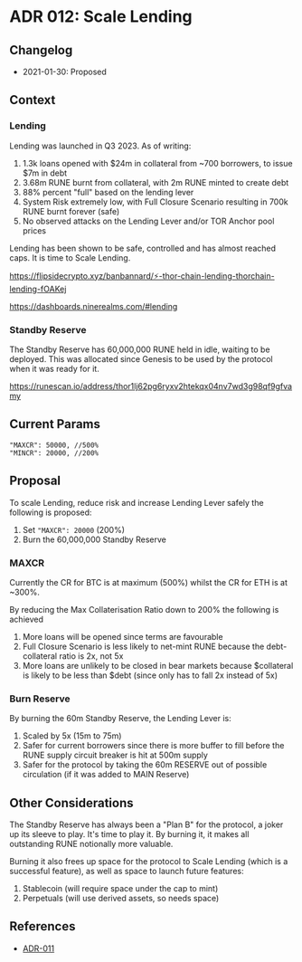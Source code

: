 # ADR 012: Scale Lending

## Changelog

- 2021-01-30: Proposed

## Context

### Lending

Lending was launched in Q3 2023. As of writing:

1. 1.3k loans opened with $24m in collateral from ~700 borrowers, to issue $7m in debt
2. 3.68m RUNE burnt from collateral, with 2m RUNE minted to create debt
3. 88% percent "full" based on the lending lever
4. System Risk extremely low, with Full Closure Scenario resulting in 700k RUNE burnt forever (safe)
5. No observed attacks on the Lending Lever and/or TOR Anchor pool prices

Lending has been shown to be safe, controlled and has almost reached caps. It is time to Scale Lending.

https://flipsidecrypto.xyz/banbannard/⚡-thor-chain-lending-thorchain-lending-fOAKej

https://dashboards.ninerealms.com/#lending

### Standby Reserve

The Standby Reserve has 60,000,000 RUNE held in idle, waiting to be deployed. This was allocated since Genesis to be used by the protocol when it was ready for it.

https://runescan.io/address/thor1lj62pg6ryxv2htekqx04nv7wd3g98qf9gfvamy

## Current Params

```text
"MAXCR": 50000, //500%
"MINCR": 20000, //200%
```

## Proposal

To scale Lending, reduce risk and increase Lending Lever safely the following is proposed:

1. Set `"MAXCR": 20000` (200%)
2. Burn the 60,000,000 Standby Reserve

### MAXCR

Currently the CR for BTC is at maximum (500%) whilst the CR for ETH is at ~300%.

By reducing the Max Collaterisation Ratio down to 200% the following is achieved

1. More loans will be opened since terms are favourable
2. Full Closure Scenario is less likely to net-mint RUNE because the debt-collateral ratio is 2x, not 5x
3. More loans are unlikely to be closed in bear markets because $collateral is likely to be less than $debt (since only has to fall 2x instead of 5x)

### Burn Reserve

By burning the 60m Standby Reserve, the Lending Lever is:

1. Scaled by 5x (15m to 75m)
2. Safer for current borrowers since there is more buffer to fill before the RUNE supply circuit breaker is hit at 500m supply
3. Safer for the protocol by taking the 60m RESERVE out of possible circulation (if it was added to MAIN Reserve)

## Other Considerations

The Standby Reserve has always been a "Plan B" for the protocol, a joker up its sleeve to play. It's time to play it. By burning it, it makes all outstanding RUNE notionally more valuable.

Burning it also frees up space for the protocol to Scale Lending (which is a successful feature), as well as space to launch future features:

1. Stablecoin (will require space under the cap to mint)
2. Perpetuals (will use derived assets, so needs space)

## References

- [ADR-011](https://gitlab.com/thorchain/thornode/-/blob/develop/docs/architecture/adr-011-lending.md)
